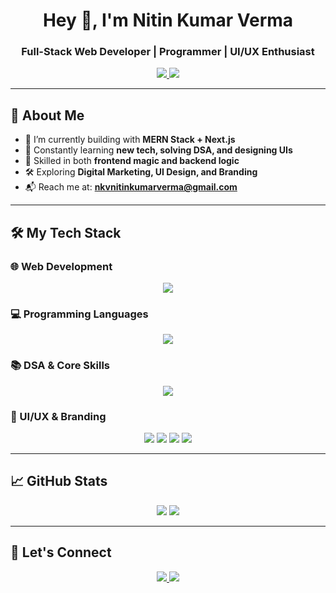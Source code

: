 <h1 align="center">Hey 👋, I'm Nitin Kumar Verma</h1>
<h3 align="center">Full-Stack Web Developer | Programmer | UI/UX Enthusiast</h3>

<p align="center">
  <a href="mailto:nkvnitinkumarverma@gmail.com">
    <img src="https://img.shields.io/badge/Email-nkvnitinkumarverma@gmail.com-D14836?style=for-the-badge&logo=gmail&logoColor=white" />
  </a>
  <a href="https://github.com/nitinverma22">
    <img src="https://img.shields.io/badge/GitHub-nitinverna22-181717?style=for-the-badge&logo=github&logoColor=white" />
  </a>
</p>

---

## 🚀 About Me

- 🔭 I’m currently building with **MERN Stack + Next.js**
- 🌱 Constantly learning **new tech, solving DSA, and designing UIs**
- 🧠 Skilled in both **frontend magic and backend logic**
- 🛠️ Exploring **Digital Marketing, UI Design, and Branding**
- 📬 Reach me at: **nkvnitinkumarverma@gmail.com**

---

## 🛠️ My Tech Stack

### 🌐 Web Development

<p align="center">
  <img src="https://skillicons.dev/icons?i=html,css,js,ts,react,next,nodejs,mongodb,redux,bootstrap,tailwind" />
</p>

### 💻 Programming Languages

<p align="center">
  <img src="https://skillicons.dev/icons?i=c,cpp,java,python" />
</p>

### 📚 DSA & Core Skills

<p align="center">
  <img src="https://img.shields.io/badge/DSA-Problem Solving-blue?style=for-the-badge&logo=codeforces&logoColor=white" />
</p>

### 🎨 UI/UX & Branding

<p align="center">
  <img src="https://img.shields.io/badge/Canva-00C4CC?style=for-the-badge&logo=canva&logoColor=white" />
  <img src="https://img.shields.io/badge/Figma-F24E1E?style=for-the-badge&logo=figma&logoColor=white" />
  <img src="https://img.shields.io/badge/Adobe_Express-000000?style=for-the-badge&logo=adobe&logoColor=white" />
  <img src="https://img.shields.io/badge/Digital_Marketing-4285F4?style=for-the-badge&logo=google&logoColor=white" />
</p>

---

## 📈 GitHub Stats

<p align="center">
  <img src="https://github-readme-stats.vercel.app/api?username=nitinverna22&show_icons=true&theme=tokyonight" />
  <img src="https://github-readme-streak-stats.herokuapp.com/?user=nitinverna22&theme=tokyonight" />
</p>

---

## 🔗 Let's Connect

<p align="center">
  <a href="mailto:nkvnitinkumarverma@gmail.com">
    <img src="https://img.shields.io/badge/Gmail-nkvnitinkumarverma@gmail.com-red?style=for-the-badge&logo=gmail&logoColor=white" />
  </a>
  <a href="https://github.com/nitinverna22">
    <img src="https://img.shields.io/badge/GitHub-nitinverna22-black?style=for-the-badge&logo=github&logoColor=white" />
  </a>
</p>
